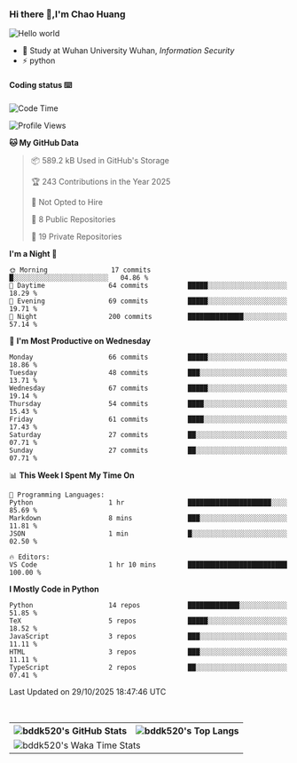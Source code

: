 ### Hi there 👋,I'm Chao Huang


<img src="https://raw.githubusercontent.com/sagar-viradiya/sagar-viradiya/master/resources/banner.png" alt="Hello world">


<br/>


- 🍻  Study at Wuhan University Wuhan, _Information Security_
- ⚡  python



#### Coding status  ⌨️

<!--START_SECTION:waka-->
![Code Time](http://img.shields.io/badge/Code%20Time-927%20hrs%2035%20mins-blue)

![Profile Views](http://img.shields.io/badge/Profile%20Views-7-blue)

**🐱 My GitHub Data** 

> 📦 589.2 kB Used in GitHub's Storage 
 > 
> 🏆 243 Contributions in the Year 2025
 > 
> 🚫 Not Opted to Hire
 > 
> 📜 8 Public Repositories 
 > 
> 🔑 19 Private Repositories 
 > 
**I'm a Night 🦉** 

```text
🌞 Morning                17 commits          █░░░░░░░░░░░░░░░░░░░░░░░░   04.86 % 
🌆 Daytime                64 commits          █████░░░░░░░░░░░░░░░░░░░░   18.29 % 
🌃 Evening                69 commits          █████░░░░░░░░░░░░░░░░░░░░   19.71 % 
🌙 Night                  200 commits         ██████████████░░░░░░░░░░░   57.14 % 
```
📅 **I'm Most Productive on Wednesday** 

```text
Monday                   66 commits          █████░░░░░░░░░░░░░░░░░░░░   18.86 % 
Tuesday                  48 commits          ███░░░░░░░░░░░░░░░░░░░░░░   13.71 % 
Wednesday                67 commits          █████░░░░░░░░░░░░░░░░░░░░   19.14 % 
Thursday                 54 commits          ████░░░░░░░░░░░░░░░░░░░░░   15.43 % 
Friday                   61 commits          ████░░░░░░░░░░░░░░░░░░░░░   17.43 % 
Saturday                 27 commits          ██░░░░░░░░░░░░░░░░░░░░░░░   07.71 % 
Sunday                   27 commits          ██░░░░░░░░░░░░░░░░░░░░░░░   07.71 % 
```


📊 **This Week I Spent My Time On** 

```text
💬 Programming Languages: 
Python                   1 hr                █████████████████████░░░░   85.69 % 
Markdown                 8 mins              ███░░░░░░░░░░░░░░░░░░░░░░   11.81 % 
JSON                     1 min               █░░░░░░░░░░░░░░░░░░░░░░░░   02.50 % 

🔥 Editors: 
VS Code                  1 hr 10 mins        █████████████████████████   100.00 % 
```

**I Mostly Code in Python** 

```text
Python                   14 repos            █████████████░░░░░░░░░░░░   51.85 % 
TeX                      5 repos             █████░░░░░░░░░░░░░░░░░░░░   18.52 % 
JavaScript               3 repos             ███░░░░░░░░░░░░░░░░░░░░░░   11.11 % 
HTML                     3 repos             ███░░░░░░░░░░░░░░░░░░░░░░   11.11 % 
TypeScript               2 repos             ██░░░░░░░░░░░░░░░░░░░░░░░   07.41 % 
```




 Last Updated on 29/10/2025 18:47:46 UTC
<!--END_SECTION:waka-->

<br/>

<table>
  <tr>
    <th>
      <img alt="bddk520's GitHub Stats" src="https://github-readme-stats-git-masterrstaa-rickstaa.vercel.app/api?username=bddk520&show_icons=true&theme=transparent&hide_border=true" align="center" />
    </th>
    <th>
      <img alt="bddk520's Top Langs" src="https://github-readme-stats-git-masterrstaa-rickstaa.vercel.app/api/top-langs/?username=bddk520&layout=compact&theme=transparent&hide_border=true&langs_count=10&hide=CMake" align="center" /> 
    </th>
  </tr>
  <tr>
    <td colspan=2>
      <img alt="bddk520's Waka Time Stats" src="https://github-readme-stats.vercel.app/api/wakatime?username=bddk&hide_border=true&layout=compact&theme=transparent&custom_title=WorkTimeThisWeek&range=last_7_days" align="center"/>
    </td>
  </tr>
</table>
